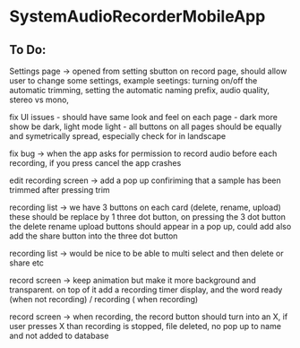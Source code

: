 # SystemAudioRecorderMobileApp

## To Do:

Settings page ->  opened from setting sbutton on record page, should allow user to change some settings, 
                  example seetings: turning on/off the automatic trimming,
                      setting the automatic naming prefix, 
                      audio quality, 
                      stereo vs mono, 

fix UI issues - should have same look and feel on each page
              - dark more show be dark, light mode light
              - all buttons on all pages should be equally and symetrically spread, especially check for in landscape

fix bug -> when the app asks for permission to record audio before each recording, if you press cancel the app crashes

edit recording screen -> add a pop up confiriming that a sample has been trimmed after pressing trim

recording list -> we have 3 buttons on each card (delete, rename, upload) these should be replace by 1 three dot button, on pressing the 3 dot button the delete rename upload buttons should appear in a pop up, could add also add the share button into the three dot button

recording list -> would be nice to be able to multi select and then delete or share etc

record screen -> keep animation but make it more background and transparent. on top of it add a recording timer display, and the word ready (when not recording) / recording ( when recording)

record screen -> when recording, the record button should turn into an X, if user presses X than recording is stopped, file deleted, no pop up to name and not added to database
